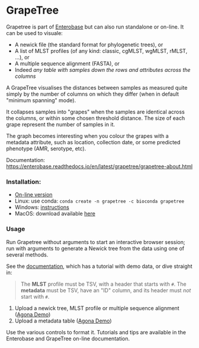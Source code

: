 # GrapeTree

Grapetree is part of [Enterobase](https://enterobase.warwick.ac.uk/) but can also
run standalone or on-line.  It can be used to visuale:

 - A newick file (the standard format for phylogenetic trees), or
 - A list of MLST profiles (of any kind: classic, cgMLST, wgMLST, rMLST, ...), or
 - A multiple sequence alignment (FASTA), or
 - Indeed _any table with samples down the rows and attributes across the columns_

A GrapeTree visualises the distances between samples as measured quite simply by
the number of columns on which they differ (when in default "minimum spanning" mode).

It collapses samples into "grapes" when the samples are identical across the columns,
or within some chosen threshold distance.  The size of each grape represent the number
of samples in it.

The graph becomes interesting when you colour the grapes with a metadata attribute,
such as location, collection date, or some predicted phenotype (AMR, serotype, etc).

Documentation: <https://enterobase.readthedocs.io/en/latest/grapetree/grapetree-about.html>

### Installation:

 * [On-line version](https://achtman-lab.github.io/GrapeTree/MSTree_holder.html)
 * Linux: use conda: `conda create -n grapetree -c bioconda grapetree`
 * Windows: [instructions](windows-grapetree-install.pdf)
 * MacOS: download available [here](https://github.com/achtman-lab/GrapeTree/releases)

### Usage

Run Grapetree without arguments to start an interactive browser session; run with
arguments to generate a Newick tree from the data using one of several methods.

See the [documentation](https://enterobase.readthedocs.io/en/latest/grapetree/grapetree-about.html),
which has a tutorial with demo data, or dive straight in:

> The **MLST** profile must be TSV, with a header that starts with `#`.
> The **metadata** must be TSV, have an "ID" column, and its header must _not_ start with `#`.

 1. Upload a newick tree, MLST profile or multiple sequence alignment ([Agona Demo](https://raw.githubusercontent.com/martinSergeant/EnteroMSTree/master/examples/Grapetree_Agona.profile))
 2. Upload a metadata table ([Agona Demo](https://raw.githubusercontent.com/martinSergeant/EnteroMSTree/master/examples/Grapetree.Agona.meta.tsv))

Use the various controls to format it.  Tutorials and tips are available in the
Enterobase and GrapeTree on-line documentation.

